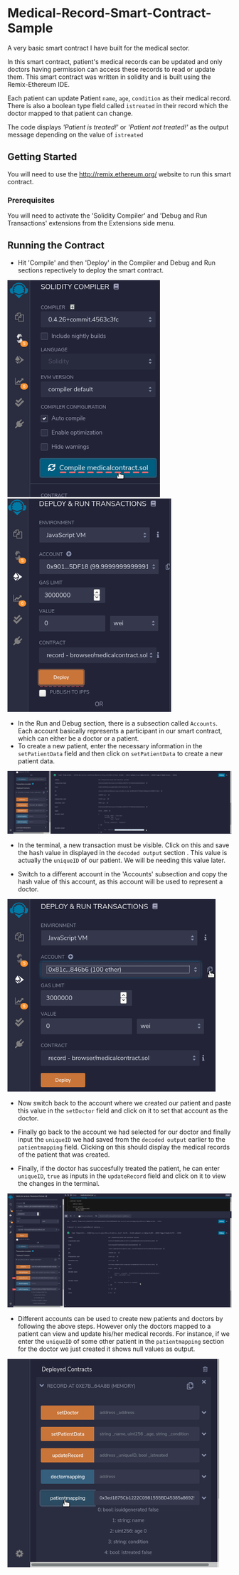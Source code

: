 # Medical-Record-Smart-Contract-Sample
A very basic smart contract I have built for the medical sector.

In this smart contract, patient's medical records can be updated and only doctors having permission can access these records to read or update them.
This smart contract was written in solidity and is built using the Remix-Ethereum IDE.

Each patient can update Patient `name`, `age`, `condition` as their medical record. There is also a boolean type field called `istreated` in their record which the doctor mapped to that patient can change.

The code displays *'Patient is treated!'* or *'Patient not treated!'* as the output message depending on the value of `istreated`

## Getting Started

You will need to use the http://remix.ethereum.org/ website to run this smart contract.

### Prerequisites

You will need to activate the 'Solidity Compiler' and 'Debug and Run Transactions' extensions from the Extensions side menu.

## Running the Contract

* Hit 'Compile' and then 'Deploy' in the Compiler and Debug and Run sections repectively to deploy the smart contract.

![Compiling the Code](/images/smind1.png)  ![Deploying the Contract](/images/smind2.png) 
* In the Run and Debug section, there is a subsection called `Accounts`. Each account basically represents a participant in our smart contract, which can either be a doctor or a patient.
* To create a new patient, enter the necessary information in the `setPatientData` field and then click on `setPatientData` to create a new patient data.

![Creating new patient](/images/smind4.png)
* In the terminal, a new transaction must be visible. Click on this and save the hash value in displayed in the `decoded output` section . This value is actually the `uniqueID` of our patient. We will be needing this value later.

* Switch to a different account in the 'Accounts' subsection and copy the hash value of this account, as this account will be used to represent a doctor.

![Switching the Account and creating our Doctor](/images/smind6.png)
* Now switch back to the account where we created our patient and paste this value in the `setDoctor` field and click on it to set that account as the doctor.

* Finally go back to the account we had selected for our doctor and finally input the `uniqueID` we had saved from the `decoded output` earlier to the `patientmapping` field. Clicking on this should display the medical records of the patient that was created. 
* Finally, if the doctor has succesfully treated the patient, he can enter `uniqueID`, `true` as inputs in the `updateRecord` field and click on it to view the changes in the terminal.

![Viewing and Updating Patient's medical records](/images/smind10.png)
* Different accounts can be used to create new patients and doctors by following the above steps. However only the doctors mapped to a patient can view and update his/her medical records. For instance, if we enter the `uniqueID` of some other patient in the `patientmapping` section for the doctor we just created it shows null values as output.

![Entering the uniqueID of a different patient](/images/smind12.png) 
